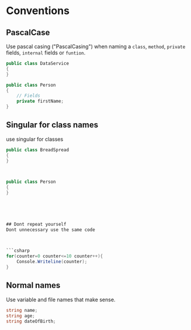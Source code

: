 # Conventions
## PascalCase
Use pascal casing ("PascalCasing") when naming a `class`, `method`, `private` fields, `internal` fields or `funtion`.

 

```csharp
public class DataService
{
}
```


```csharp
public class Person
{
    // Fields
    private firstName; 
}
```


## Singular for class names
use singular for classes
```csharp
public class BreadSpread
{
}

 

public class Person
{
}


 


## Dont repeat yourself
Dont unnecessary use the same code

 

```csharp
for(counter=0 counter<=10 counter++){
    Console.Writeline(counter);
}
```


## Normal names
Use variable and file names that make sense.

 

```csharp
string name;
string age;
string dateOfBirth;
```
